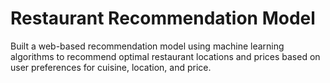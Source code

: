 # Restaurant Recommendation Model
Built a web-based recommendation model using machine learning algorithms to recommend optimal restaurant locations and prices based on user preferences for cuisine, location, and price.

